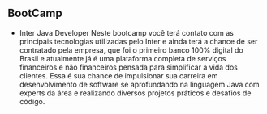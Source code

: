 ## BootCamp

- Inter Java Developer
Neste bootcamp você terá contato com as principais tecnologias utilizadas pelo Inter e ainda terá a chance de ser contratado pela empresa, que foi o primeiro banco 100% digital do Brasil e atualmente já é uma plataforma completa de serviços financeiros e não financeiros pensada para simplificar a vida dos clientes. Essa é sua chance de impulsionar sua carreira em desenvolvimento de software se aprofundando na linguagem Java com experts da área e realizando diversos projetos práticos e desafios de código.

